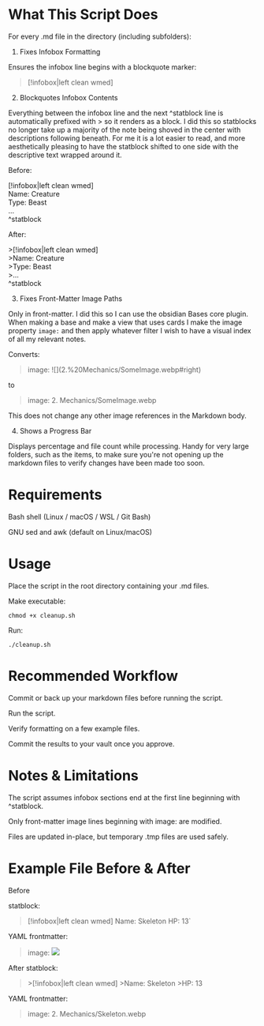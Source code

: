 # What This Script Does

For every .md file in the directory (including subfolders):

1. Fixes Infobox Formatting

Ensures the infobox line begins with a blockquote marker:

>[!infobox|left clean wmed]

2. Blockquotes Infobox Contents

Everything between the infobox line and the next ^statblock line is automatically prefixed with > so it renders as a block. I did this so statblocks no longer take up a majority of the note being shoved in the center with descriptions following beneath. For me it is a lot easier to read, and more aesthetically pleasing to have the statblock shifted to one side with the descriptive text wrapped around it. 

Before:

[!infobox|left clean wmed] <br>
Name: Creature <br>
Type: Beast <br>
... <br>
^statblock


After:

\>[!infobox|left clean wmed] <br>
\>Name: Creature <br>
\>Type: Beast <br>
\>... <br>
^statblock

3. Fixes Front-Matter Image Paths

Only in front-matter. I did this so I can use the obsidian Bases core plugin. When making a base and make a view that uses cards I make the image property `image:` and then apply whatever filter I wish to have a visual index of all my relevant notes.

Converts:

>image: \![]\(2.%20Mechanics/SomeImage.webp#right)


to

>image: 2. Mechanics/SomeImage.webp


This does not change any other image references in the Markdown body.

4. Shows a Progress Bar

Displays percentage and file count while processing. Handy for very large folders, such as the items, to make sure you're not opening up the markdown files to verify changes have been made too soon.

# Requirements

Bash shell (Linux / macOS / WSL / Git Bash)

GNU sed and awk (default on Linux/macOS)

# Usage

Place the script in the root directory containing your .md files.

Make executable:

`chmod +x cleanup.sh`


Run:

`./cleanup.sh`

# Recommended Workflow

Commit or back up your markdown files before running the script.

Run the script.

Verify formatting on a few example files.

Commit the results to your vault once you approve.

# Notes & Limitations

The script assumes infobox sections end at the first line beginning with ^statblock.

Only front-matter image lines beginning with image: are modified.

Files are updated in-place, but temporary .tmp files are used safely.

# Example File Before & After

Before

statblock:
>[!infobox|left clean wmed]
>Name: Skeleton
>HP: 13`

YAML frontmatter:
>image: ![](2.%20Mechanics/Skeleton.webp#right)



After
statblock:
>\>[!infobox|left clean wmed]
>\>Name: Skeleton
>\>HP: 13

YAML frontmatter:
>image: 2. Mechanics/Skeleton.webp

